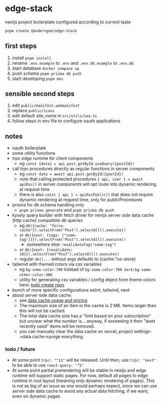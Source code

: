 # edge-stack

nextjs project boilerplate configured according to current taste

```sh
pnpm create @andersgee/edge-stack
```

## first steps

1. install `pnpm install`
2. rename `.env.example` to `.env` and `.env.db.example` to `.env.db`
3. start database `docker compose up`
4. push schema `pnpm prisma db push`
5. start developing `pnpm dev`

## sensible second steps

1. edit `public/manifest.webmanifest`
2. replace `public/icons`
3. edit default site_name in `src/utils/seo.ts`
4. follow steps in env file to configure oauth applications

## notes

- oauth boilerplate
- some utility functions
- trpc edge runtime for client components
  - eg `const {data} = api.post.getById.useQuery({postId})`
- call trpc procedures directly as regular functions in server components
  - eg `const data = await api.post.getById({postId})`
  - note that calling protected procedures `{ api, user } = await apiRsc()` in server components will opt route into dynamic rendering at request time
  - there is also `const { api } = apiRscPublic()` that does _not_ require dynamic rendering at request time, only for publicProcedures
- prisma for db schema handling only
  - `pnpm prisma generate` and `pnpm prisma db push`
- kysely query builder with fetch driver for nextjs server side data cache (http cache) compatible db queries
  - eg `db({cache: "force-cache"}).selectFrom("Post").selectAll().execute()`
  - or `db({next: {tags: ["some-tag"]}}).selectFrom("Post").selectAll().execute()`
    - somewhere else: `revalidateTag("some-tag")`
  - or `db({next: {revalidate: 10}}).selectFrom("Post").selectAll().execute()`
  - regular `db()...` without args defaults to {cache:"no-store}
- tailwind with themed colors via css variables
  - eg `bg-some-color-700` instead of `bg-some-color-700 dark:bg-some-other-color-300`.
  - utility for generating css variables / config object from theme colors here: [todo create repo]()
- bunch of more specific configurations eslint, tailwind, next
- about server side data cache:
  - see [data cache usage and pricing](https://vercel.com/docs/infrastructure/data-cache/limits-and-pricing)
  - The maximum size of an item in the cache is 2 MB. Items larger than this will not be cached.
  - The total data cache size has a "limit based on your subscription" but unclear what the number is... anyway, if exceeding it then "least recently used" items will be removed.
  - you can manually clear the data cache on vercel, project settings->data cache->purge everything

### todo / future

- At some point `trpc: "^11"` will be released. Until then, use `trpc: "next"` to be able to use `react-query: "^5"`
- At some point partial prerendering will be stable in nextjs and edge runtime will support static pages. For now, default all pages to edge runtime in root layout (meaning only dynamic rendering of pages). This is not as big of an issue as one would perhaps expect, since we can use server side data cache to avoid any actual data fetching, if we want, even on dynamic pages.
